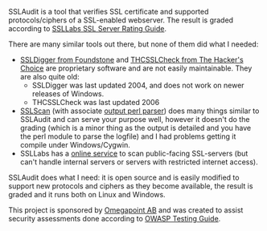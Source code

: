 SSLAudit is a tool that verifies SSL certificate and supported protocols/ciphers of a SSL-enabled webserver. The result is graded according to [SSLLabs SSL Server Rating Guide](https://www.ssllabs.com/projects/rating-guide/index.html).

There are many similar tools out there, but none of them did what I needed:

  * [SSLDigger from Foundstone](http://www.foundstone.com/us/resources/proddesc/ssldigger.htm) and [THCSSLCheck from The Hacker's Choice](http://freeworld.thc.org/root/tools/) are proprietary software and are not easily maintainable. They are also quite old:
    * SSLDigger was last updated 2004, and does not work on newer releases of Windows.
    * THCSSLCheck was last updated 2006
  * [SSLScan](http://sourceforge.net/projects/sslscan/) (with associate [output perl parser](http://search.cpan.org/~jabra/Sslscan-Parser-0.02/)) does many things similar to SSLAudit and can serve your purpose well, however it doesn't do the grading (which is a minor thing as the output is detailed and you have the perl module to parse the logfile) and I had problems getting it compile under Windows/Cygwin.
  * SSLLabs has a [online service](https://www.ssllabs.com/ssldb/analyze.html) to scan public-facing SSL-servers (but can't handle internal servers or servers with restricted internet access).

SSLAudit does what I need: it is open source and is easily modified to support new protocols and ciphers as they become available, the result is graded and it runs both on Linux and Windows.

This project is sponsored by [Omegapoint AB](http://www.omegapoint.se) and was created to assist security assessments done according to [OWASP Testing Guide](http://www.owasp.org/index.php/Category:OWASP_Testing_Project).